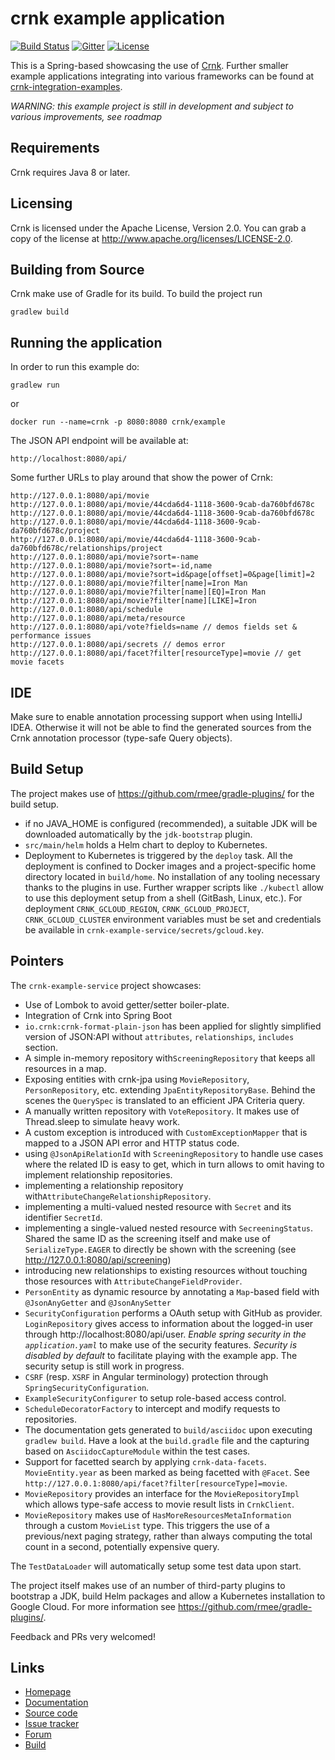 # crnk example application

[![Build Status](https://travis-ci.org/crnk-project/crnk-example.svg?branch=master)](https://travis-ci.org/crnk-project/crnk-example)
[![Gitter](https://img.shields.io/gitter/room/crkn-io/lobby.svg)](https://gitter.im/crnk-io/Lobby)
[![License](https://img.shields.io/badge/License-Apache%202.0-yellowgreen.svg)](https://github.com/crnk-project/crnk-framework/blob/master/LICENSE.txt)

This is a Spring-based showcasing the use of [Crnk](https://github.com/crnk-project/crnk-framework).
Further smaller example applications integrating into various frameworks can be found at
[crnk-integration-examples](https://github.com/crnk-project/crnk-framework/tree/master/crnk-integration-examples).

*WARNING: this example project is still in development and subject to various improvements, see roadmap*

## Requirements

Crnk requires Java 8 or later.

## Licensing

Crnk is licensed under the Apache License, Version 2.0.
You can grab a copy of the license at http://www.apache.org/licenses/LICENSE-2.0.


## Building from Source

Crnk make use of Gradle for its build. To build the project run

    gradlew build


## Running the application

In order to run this example do:

	gradlew run

or

    docker run --name=crnk -p 8080:8080 crnk/example

The JSON API endpoint will be available at:

 	http://localhost:8080/api/

Some further URLs to play around that show the power of Crnk:

    http://127.0.0.1:8080/api/movie
    http://127.0.0.1:8080/api/movie/44cda6d4-1118-3600-9cab-da760bfd678c
    http://127.0.0.1:8080/api/movie/44cda6d4-1118-3600-9cab-da760bfd678c
    http://127.0.0.1:8080/api/movie/44cda6d4-1118-3600-9cab-da760bfd678c/project
    http://127.0.0.1:8080/api/movie/44cda6d4-1118-3600-9cab-da760bfd678c/relationships/project
    http://127.0.0.1:8080/api/movie?sort=-name
    http://127.0.0.1:8080/api/movie?sort=-id,name
    http://127.0.0.1:8080/api/movie?sort=id&page[offset]=0&page[limit]=2
    http://127.0.0.1:8080/api/movie?filter[name]=Iron Man
    http://127.0.0.1:8080/api/movie?filter[name][EQ]=Iron Man
    http://127.0.0.1:8080/api/movie?filter[name][LIKE]=Iron
    http://127.0.0.1:8080/api/schedule
    http://127.0.0.1:8080/api/meta/resource
    http://127.0.0.1:8080/api/vote?fields=name // demos fields set & performance issues
    http://127.0.0.1:8080/api/secrets // demos error
    http://127.0.0.1:8080/api/facet?filter[resourceType]=movie // get movie facets


## IDE

Make sure to enable annotation processing support when using IntelliJ IDEA. Otherwise it will
not be able to find the generated sources from the Crnk annotation processor (type-safe Query objects).

## Build Setup

The project makes use of https://github.com/rmee/gradle-plugins/ for the build setup.

- if no JAVA_HOME is configured (recommended), a suitable JDK will be downloaded automatically
  by the `jdk-bootstrap` plugin.
- `src/main/helm` holds a Helm chart to deploy to Kubernetes.
- Deployment to Kubernetes is triggered by the `deploy` task. All the deployment is confined
  to Docker images and a project-specific home directory located in `build/home`. No installation
  of any tooling necessary thanks to the plugins in use. Further wrapper scripts like `./kubectl`
  allow to use this deployment setup from a shell (GitBash, Linux, etc.). For deployment
  `CRNK_GCLOUD_REGION`, `CRNK_GCLOUD_PROJECT`, `CRNK_GCLOUD_CLUSTER` environment variables must
  be set and credentials be available in `crnk-example-service/secrets/gcloud.key`.


## Pointers


The `crnk-example-service` project showcases:

- Use of Lombok to avoid getter/setter boiler-plate.
- Integration of Crnk into Spring Boot
- `io.crnk:crnk-format-plain-json` has been applied for slightly simplified version of JSON:API without
  `attributes`, `relationships`, `includes` section.
- A simple in-memory repository with`ScreeningRepository` that keeps all resources in a map.
- Exposing entities with crnk-jpa using `MovieRepository`, `PersonRepository`, etc. extending `JpaEntityRepositoryBase`.
  Behind the scenes the `QuerySpec` is translated to an efficient JPA Criteria query.
- A manually written repository with `VoteRepository`. It makes use of Thread.sleep to simulate heavy work.
- A custom exception is introduced with `CustomExceptionMapper` that is mapped to a JSON API error and HTTP status code.
- using `@JsonApiRelationId` with `ScreeningRepository` to
  handle use cases where the related ID is easy to get, which in turn allows
  to omit having to implement relationship repositories.
- implementing a relationship repository with`AttributeChangeRelationshipRepository`.
- implementing a multi-valued nested resource with `Secret` and its identifier `SecretId`.
- implementing a single-valued nested resource with `SecreeningStatus`. Shared the same ID as the screening itself
  and make use of `SerializeType.EAGER` to directly be shown with the screening (see
  http://127.0.0.1:8080/api/screening)
- introducing new relationships to existing resources
  without touching those resources with `AttributeChangeFieldProvider`.
- `PersonEntity` as dynamic resource by annotating a `Map`-based field with `@JsonAnyGetter` and `@JsonAnySetter`
- `SecurityConfiguration` performs a OAuth setup with GitHub as provider.
  `LoginRepository` gives access to information about the logged-in user through http://localhost:8080/api/user.
  *Enable spring security in the `application.yaml`* to make use of the security features.
  *Security is disabled by default* to facilitate playing with the example app.
   The security setup is still work in progress.
- `CSRF` (resp. `XSRF` in Angular terminology) protection through `SpringSecurityConfiguration`.
- `ExampleSecurityConfigurer` to setup role-based access control.
- `ScheduleDecoratorFactory` to intercept and modify requests to repositories.
- The documentation gets generated to `build/asciidoc` upon executing `gradlew build`. Have a look at the
  `build.gradle` file and the capturing based on `AsciidocCaptureModule` within the test cases.
- Support for facetted search by applying `crnk-data-facets`. `MovieEntity.year` as been marked as being facetted with `@Facet`.
  See `http://127.0.0.1:8080/api/facet?filter[resourceType]=movie`.
- `MovieRepository` provides an interface for the `MovieRepositoryImpl` which allows type-safe access
  to movie result lists in `CrnkClient`.
- `MovieRepository` makes use of `HasMoreResourcesMetaInformation` through a custom `MovieList` type. This
   triggers the use of a previous/next paging strategy, rather than always computing the total count
   in a second, potentially expensive query.

The `TestDataLoader` will automatically setup some test data upon start.

The project itself makes use of an number of third-party plugins to bootstrap a JDK, build Helm packages and
allow a Kubernetes installation to Google Cloud. For more information see https://github.com/rmee/gradle-plugins/.

Feedback and PRs very welcomed!


## Links

* [Homepage](http://www.crnk.io)
* [Documentation](http://www.crnk.io/releases/stable/documentation/)
* [Source code](https://github.com/crnk-project/crnk-example/)
* [Issue tracker](https://github.com/crnk-project/crnk-example/issues)
* [Forum](https://gitter.im/crnk-io/Lobby)
* [Build](https://travis-ci.org/crnk-project/crnk-example/)
